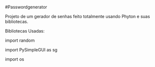 #Passwordgenerator

Projeto de um gerador de senhas feito totalmente usando Phyton e suas bibliotecas.

Bibliotecas Usadas:

import random


import PySimpleGUI as sg 


import os

